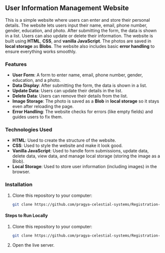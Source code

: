 ## User Information Management Website

This is a simple website where users can enter and store their personal details. The website lets users input their name, email, phone number, gender, education, and photo. After submitting the form, the data is shown in a list. Users can also update or delete their information. The website is built using **HTML**, **CSS**, and **vanilla JavaScript**. The photos are saved in **local storage** as **Blobs**. The website also includes basic **error handling** to ensure everything works smoothly.

### Features

- **User Form**: A form to enter name, email, phone number, gender, education, and a photo.
- **Data Display**: After submitting the form, the data is shown in a list.
- **Update Data**: Users can update their details in the list.
- **Delete Data**: Users can remove their details from the list.
- **Image Storage**: The photo is saved as a **Blob** in **local storage** so it stays even after reloading the page.
- **Error Handling**: The website checks for errors (like empty fields) and guides users to fix them.

### Technologies Used

- **HTML**: Used to create the structure of the website.
- **CSS**: Used to style the website and make it look good.
- **Vanilla JavaScript**: Used to handle form submissions, update data, delete data, view data, and manage local storage (storing the image as a Blob).
- **Local Storage**: Used to store user information (including images) in the browser.

### Installation

1. Clone this repository to your computer:
   ```bash
   git clone https://github.com/pragya-celestial-systems/Registration-form.git

#### Steps to Run Locally

1. Clone this repository to your computer:
   ```bash
   git clone https://github.com/pragya-celestial-systems/Registration-form.git

2. Open the live server.
